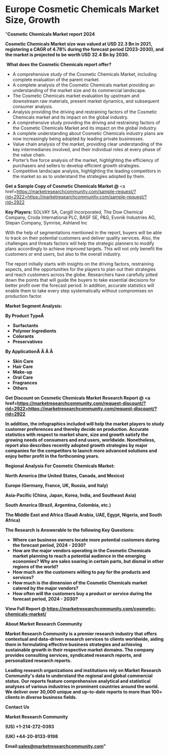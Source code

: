 # Europe Cosmetic Chemicals Market Size, Growth
"<strong>Cosmetic Chemicals Market report 2024</strong>

<strong>Cosmetic Chemicals Market size was valued at USD 22.3 Bn in 2021, registering a CAGR of 4.78% during the forecast period (2023-2030), and the market is projected to be worth USD 32.4 Bn by 2030.</strong>

 <strong><b>What does the Cosmetic Chemicals report offer?</b></strong>
<ul>
  <li>A comprehensive study of the Cosmetic Chemicals Market, including complete evaluation of the parent market.</li>
  <li>A complete analysis of the Cosmetic Chemicals market providing an understanding of the market size and its commercial landscape.</li>
  <li>The Cosmetic Chemicals market evaluation by upstream and downstream raw materials, present market dynamics, and subsequent consumer analysis.</li>
  <li>Analysis providing the driving and restraining factors of the Cosmetic Chemicals market and its impact on the global industry.</li>
  <li>A comprehensive study providing the driving and restraining factors of the Cosmetic Chemicals Market and its impact on the global industry.</li>
  <li>A complete understanding about Cosmetic Chemicals industry plans are now increasingly being adopted by leading private businesses.</li>
  <li>Value chain analysis of the market, providing clear understanding of the key intermediaries involved, and their individual roles at every phase of the value chain.</li>
  <li>Porter’s five force analysis of the market, highlighting the efficiency of purchasers and sellers to develop efficient growth strategies.</li>
  <li>Competitive landscape analysis, highlighting the leading competitors in the market so as to understand the strategies adopted by them.</li>
</ul>

<strong>Get a Sample Copy of Cosmetic Chemicals Market @ </strong><a href=https://marketresearchcommunity.com/sample-request/?rid=2922><u>https://marketresearchcommunity.com/sample-request/?rid=2922</u></a>

<strong>Key Players:</strong> 
SOLVAY SA, Cargill Incorporated, The Dow Chemical Company, Croda International PLC, BASF SE, P&amp;G, Evonik Industries AG, Stepan Company, Symrise, Ashland Inc

With the help of segmentations mentioned in the report, buyers will be able to track on their potential customers and deliver quality services. Also, the challenges and threats factors will help the strategic planners to modify plans accordingly to achieve improved targets. This will not only benefit the customers or end users, but also to the overall industry.

The report initially starts with insights on the driving factors, restraining aspects, and the opportunities for the players to plan out their strategies and reach customers across the globe. Researchers have carefully jotted down the points that will guide the buyers to take essential decisions for better profit over the forecast period. In addition, accurate statistics will enable them to take every step systematically without compromises on production factor.

<strong>Market Segment Analysis:</strong>


<strong><strong>By Product TypeÂ  </strong></h4>
<ul>
 	<li>Surfactants</li>
 	<li>Polymer Ingredients</li>
 	<li>Colorants</li>
 	<li>Preservatives</li>
</ul>
<strong><strong>By ApplicationÂ Â Â Â  </strong></h4>
<ul>
 	<li>Skin Care</li>
 	<li>Hair Care</li>
 	<li>Make-up</li>
 	<li>Oral Care</li>
 	<li>Fragrances</li>
 	<li>Others</li>
</ul>

<strong>Get Discount on Cosmetic Chemicals Market Research Report @ </b></strong><a href=https://marketresearchcommunity.com/request-discount/?rid=2922><u>https://marketresearchcommunity.com/request-discount/?rid=2922</u></a>

In addition, the infographics included will help the market players to study customer preferences and thereby decide on production. Accurate statistics with respect to market share, size and growth satisfy the growing needs of consumers and end users, worldwide. Nonetheless, report also describes recently adopted growth strategies by major companies for the competitors to launch more advanced solutions and enjoy better profit in the forthcoming years.

<strong>Regional Analysis For Cosmetic Chemicals Market:</strong>

<strong>North America</strong> (the United States, Canada, and Mexico)

<strong>Europe</strong> (Germany, France, UK, Russia, and Italy)

<strong>Asia-Pacific</strong> (China, Japan, Korea, India, and Southeast Asia)

<strong>South America</strong> (Brazil, Argentina, Colombia, etc.)

<strong>The Middle East and Africa</strong> (Saudi Arabia, UAE, Egypt, Nigeria, and South Africa)

<strong>The Research is Answerable to the following Key Questions:</strong>
<ul>
 	<li>Where can business owners locate more potential customers during the forecast period, 2024 - 2030?</li>
 	<li>How are the major vendors operating in the Cosmetic Chemicals market planning to reach a potential audience in the emerging economies? Why are sales soaring in certain parts, but dismal in other regions of the world?</li>
 	<li>How much are the customers willing to pay for the products and services?</li>
 	<li>How much is the dimension of the Cosmetic Chemicals market catered by the major vendors?</li>
 	<li>How often will the customers buy a product or service during the forecast period, 2024 - 2030?</li>
</ul>

<strong>View Full Report @</strong> <a href=https://marketresearchcommunity.com/cosmetic-chemicals-market/>https://marketresearchcommunity.com/cosmetic-chemicals-market/</a>

<strong>About Market Research Community</strong>

Market Research Community is a premier research industry that offers contextual and data-driven research services to clients worldwide, aiding them in formulating effective business strategies and achieving sustainable growth in their respective market domains. The company provides consulting services, syndicated research reports, and personalized research reports.

Leading research organizations and institutions rely on Market Research Community's data to understand the regional and global commercial status. Our reports feature comprehensive analytical and statistical analyses of various industries in prominent countries around the world. We deliver over 30,000 unique and up-to-date reports to more than 100+ clients in diverse business fields.

<strong>Contact Us</strong>

<strong>Market Research Community</strong>

(US) +1-214-272-0393

(UK) +44-20-8133-9198

<strong>Email:</strong>sales@marketresearchcommunity.com"
